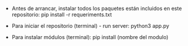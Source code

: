 * Antes de arrancar, instalar todos los paquetes están incluidos en este repositorio:
pip install -r requeriments.txt

* Para iniciar el repositorio (terminal) - run server:
python3 app.py

* Para instalar módulos (terminal):
pip install (nombre del modulo)


